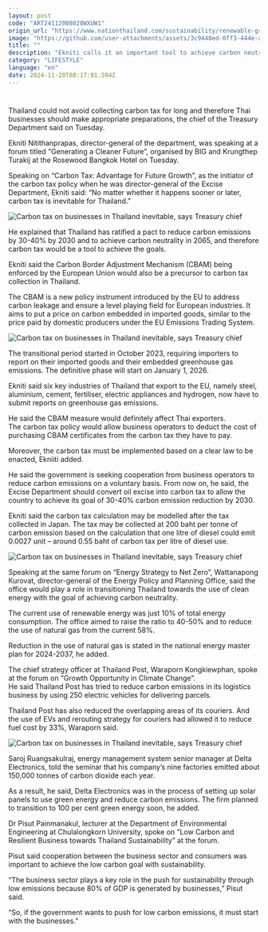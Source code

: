 ```yaml
---
layout: post
code: "ART24112008028WXUW1"
origin_url: "https://www.nationthailand.com/sustainability/renewable-green-energy/40043448"
image: "https://github.com/user-attachments/assets/3c9448ed-0ff3-444e-a50a-474ebee3fe32"
title: ""
description: "Ekniti calls it an important tool to achieve carbon neutrality by 2065 as pledged by the government"
category: "LIFESTYLE"
language: "en"
date: 2024-11-20T08:17:01.594Z
---
```


# 









Thailand could not avoid collecting carbon tax for long and therefore Thai businesses should make appropriate preparations, the chief of the Treasury Department said on Tuesday.

Ekniti Nitithanprapas, director-general of the department, was speaking at a forum titled “Generating a Cleaner Future”, organised by BIG and Krungthep Turakij at the Rosewood Bangkok Hotel on Tuesday.

Speaking on “Carbon Tax: Advantage for Future Growth”, as the initiator of the carbon tax policy when he was director-general of the Excise Department, Ekniti said: “No matter whether it happens sooner or later, carbon tax is inevitable for Thailand.”

  ![Carbon tax on businesses in Thailand inevitable, says Treasury chief](https://github.com/user-attachments/assets/42fbd23e-3791-4515-86db-a1a1a494f14b)

He explained that Thailand has ratified a pact to reduce carbon emissions by 30-40% by 2030 and to achieve carbon neutrality in 2065, and therefore carbon tax would be a tool to achieve the goals.

Ekniti said the Carbon Border Adjustment Mechanism (CBAM) being enforced by the European Union would also be a precursor to carbon tax collection in Thailand.

The CBAM is a new policy instrument introduced by the EU to address carbon leakage and ensure a level playing field for European industries. It aims to put a price on carbon embedded in imported goods, similar to the price paid by domestic producers under the EU Emissions Trading System.

  ![Carbon tax on businesses in Thailand inevitable, says Treasury chief](https://github.com/user-attachments/assets/cddb5e37-34d8-4798-835e-d3744f53615d)

The transitional period started in October 2023, requiring importers to report on their imported goods and their embedded greenhouse gas emissions. The definitive phase will start on January 1, 2026.

Ekniti said six key industries of Thailand that export to the EU, namely steel, aluminium, cement, fertiliser, electric appliances and hydrogen, now have to submit reports on greenhouse gas emissions.

He said the CBAM measure would definitely affect Thai exporters.  
The carbon tax policy would allow business operators to deduct the cost of purchasing CBAM certificates from the carbon tax they have to pay.

Moreover, the carbon tax must be implemented based on a clear law to be enacted, Ekniiti added.

He said the government is seeking cooperation from business operators to reduce carbon emissions on a voluntary basis. From now on, he said, the Excise Department should convert oil excise into carbon tax to allow the country to achieve its goal of 30-40% carbon emission reduction by 2030.

Ekniti said the carbon tax calculation may be modelled after the tax collected in Japan. The tax may be collected at 200 baht per tonne of carbon emission based on the calculation that one litre of diesel could emit 0.0027 unit – around 0.55 baht of carbon tax per litre of diesel use.

  ![Carbon tax on businesses in Thailand inevitable, says Treasury chief](https://github.com/user-attachments/assets/bdf636aa-481a-4d24-b4a0-96023f007229)

Speaking at the same forum on “Energy Strategy to Net Zero”, Wattanapong Kurovat, director-general of the Energy Policy and Planning Office, said the office would play a role in transitioning Thailand towards the use of clean energy with the goal of achieving carbon neutrality.

The current use of renewable energy was just 10% of total energy consumption. The office aimed to raise the ratio to 40-50% and to reduce the use of natural gas from the current 58%.

Reduction in the use of natural gas is stated in the national energy master plan for 2024-2037, he added.

The chief strategy officer at Thailand Post, Waraporn Kongkiewphan, spoke at the forum on “Growth Opportunity in Climate Change”.  
He said Thailand Post has tried to reduce carbon emissions in its logistics business by using 250 electric vehicles for delivering parcels.

Thailand Post has also reduced the overlapping areas of its couriers. And the use of EVs and rerouting strategy for couriers had allowed it to reduce fuel cost by 33%, Waraporn said.

  ![Carbon tax on businesses in Thailand inevitable, says Treasury chief](https://github.com/user-attachments/assets/4fc32512-1932-4671-929d-e2a378fd94ae)

Saroj Ruangsakulraj, energy management system senior manager at Delta Electronics, told the seminar that his company’s nine factories emitted about 150,000 tonnes of carbon dioxide each year.

As a result, he said, Delta Electronics was in the process of setting up solar panels to use green energy and reduce carbon emissions. The firm planned to transition to 100 per cent green energy soon, he added.

Dr Pisut Painmanakul, lecturer at the Department of Environmental Engineering at Chulalongkorn University, spoke on “Low Carbon and Resilient Business towards Thailand Sustainability” at the forum.

Pisut said cooperation between the business sector and consumers was important to achieve the low carbon goal with sustainability.

“The business sector plays a key role in the push for sustainability through low emissions because 80% of GDP is generated by businesses,” Pisut said.

“So, if the government wants to push for low carbon emissions, it must start with the businesses.”